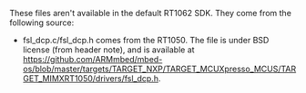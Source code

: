 These files aren't available in the default RT1062 SDK. They come from the following source:

* fsl_dcp.c/fsl_dcp.h comes from the RT1050. The file is under BSD license (from header note), and is available at https://github.com/ARMmbed/mbed-os/blob/master/targets/TARGET_NXP/TARGET_MCUXpresso_MCUS/TARGET_MIMXRT1050/drivers/fsl_dcp.h.
